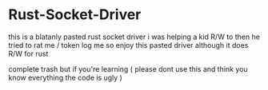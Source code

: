 # Rust-Socket-Driver
this is a blatanly pasted rust socket driver i was helping a kid R/W to then he tried to rat me / token log me so enjoy this pasted driver although it does R/W for rust 


complete trash but if you're learning ( please dont use this and think you know everything the code is ugly )
